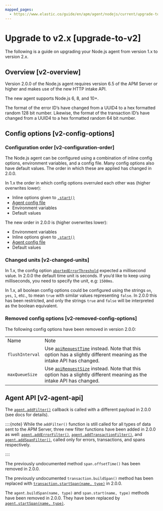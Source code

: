 ```yaml
---
mapped_pages:
  - https://www.elastic.co/guide/en/apm/agent/nodejs/current/upgrade-to-v2.html
---
```


# Upgrade to v2.x [upgrade-to-v2]

The following is a guide on upgrading your Node.js agent from version 1.x to version 2.x.

## Overview [v2-overview]

Version 2.0.0 of the Node.js agent requires version 6.5 of the APM Server or higher and makes use of the new HTTP intake API.

The new agent supports Node.js 6, 8, and 10+.

The format of the error ID’s have changed from a UUID4 to a hex formatted random 128 bit number. Likewise, the format of the transaction ID’s have changed from a UUID4 to a hex formatted random 64 bit number.


## Config options [v2-config-options]

### Configuration order [v2-configuration-order]

The Node.js agent can be configured using a combination of inline config options, environment variables, and a config file. Many config options also have default values. The order in which these are applied has changed in 2.0.0.

In 1.x the order in which config options overruled each other was (higher overwrites lower):

* Inline options given to [`.start()`](/reference/agent-api.md#apm-start)
* [Agent config file](/reference/configuring-agent.md#agent-configuration-file)
* Environment variables
* Default values

The new order in 2.0.0 is (higher overwrites lower):

* Environment variables
* Inline options given to [`.start()`](/reference/agent-api.md#apm-start)
* [Agent config file](/reference/configuring-agent.md#agent-configuration-file)
* Default values


### Changed units [v2-changed-units]

In 1.x, the config option [`abortedErrorThreshold`](/reference/configuration.md#aborted-error-threshold) expected a millisecond value. In 2.0.0 the default time unit is seconds. If you’d like to keep using milliseconds, you need to specify the unit, e.g: `1500ms`.

In 1.x, all boolean config options could be configured using the strings `on`, `yes`, `1`, etc., to mean `true` with similar values representing `false`. In 2.0.0 this has been restricted, and only the strings `true` and `false` will be interpreted as the boolean equivalent.


### Removed config options [v2-removed-config-options]

The following config options have been removed in version 2.0.0:

|     |     |
| --- | --- |
| Name | Note |
| `flushInterval` | Use [`apiRequestTime`](/reference/configuration.md#api-request-time) instead. Note that this option has a slightly different meaning as the intake API has changed. |
| `maxQueueSize` | Use [`apiRequestSize`](/reference/configuration.md#api-request-size) instead. Note that this option has a slightly different meaning as the intake API has changed. |



## Agent API [v2-agent-api]

The [`agent.addFilter()`](/reference/agent-api.md#apm-add-filter) callback is called with a different payload in 2.0.0 (see docs for details).

::::{note}
While the `addFilter()` function is still called for all types of data sent to the APM Server, three new filter functions have been added in 2.0.0 as well: [`agent.addErrorFilter()`](/reference/agent-api.md#apm-add-error-filter), [`agent.addTransactionFilter()`](/reference/agent-api.md#apm-add-transaction-filter), and [`agent.addSpanFilter()`](/reference/agent-api.md#apm-add-span-filter), called only for errors, transactions, and spans respectively.

::::


The previously undocumented method `span.offsetTime()` has been removed in 2.0.0.

The previously undocumented `transaction.buildSpan()` method has been replaced with [`transaction.startSpan(name, type)`](/reference/transaction-api.md#transaction-start-span) in 2.0.0.

The `agent.buildSpan(name, type)` and `span.start(name, type)` methods have been removed in 2.0.0. They have been replaced by [`agent.startSpan(name, type)`](/reference/agent-api.md#apm-start-span).



